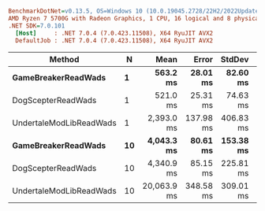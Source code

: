 ``` ini

BenchmarkDotNet=v0.13.5, OS=Windows 10 (10.0.19045.2728/22H2/2022Update)
AMD Ryzen 7 5700G with Radeon Graphics, 1 CPU, 16 logical and 8 physical cores
.NET SDK=7.0.101
  [Host]     : .NET 7.0.4 (7.0.423.11508), X64 RyuJIT AVX2
  DefaultJob : .NET 7.0.4 (7.0.423.11508), X64 RyuJIT AVX2


```
|                  Method |  N |        Mean |     Error |    StdDev |      Median |        Gen0 |        Gen1 |       Gen2 |  Allocated |
|------------------------ |--- |------------:|----------:|----------:|------------:|------------:|------------:|-----------:|-----------:|
|     **GameBreakerReadWads** |  **1** |    **563.2 ms** |  **28.01 ms** |  **82.60 ms** |    **510.0 ms** |  **12000.0000** |  **11000.0000** |  **4000.0000** |  **239.49 MB** |
|      DogScepterReadWads |  1 |    521.0 ms |  25.31 ms |  74.63 ms |    486.0 ms |  10000.0000 |   9000.0000 |  3000.0000 |  238.12 MB |
| UndertaleModLibReadWads |  1 |  2,393.0 ms | 137.98 ms | 406.83 ms |  2,330.7 ms |  12000.0000 |  11000.0000 |  3000.0000 |  225.32 MB |
|     **GameBreakerReadWads** | **10** |  **4,043.3 ms** |  **80.61 ms** | **153.38 ms** |  **4,041.6 ms** | **103000.0000** |  **95000.0000** | **23000.0000** | **2394.97 MB** |
|      DogScepterReadWads | 10 |  4,340.9 ms |  85.15 ms | 225.81 ms |  4,397.7 ms | 103000.0000 |  94000.0000 | 24000.0000 | 2381.32 MB |
| UndertaleModLibReadWads | 10 | 20,063.9 ms | 348.58 ms | 309.01 ms | 20,076.6 ms | 123000.0000 | 111000.0000 | 33000.0000 | 2253.17 MB |
